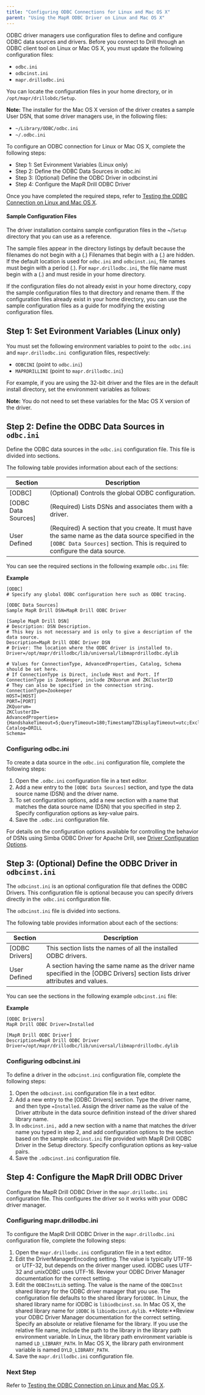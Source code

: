 ```yaml
---
title: "Configuring ODBC Connections for Linux and Mac OS X"
parent: "Using the MapR ODBC Driver on Linux and Mac OS X"
---
```

ODBC driver managers use configuration files to define and configure ODBC data
sources and drivers. Before you connect to Drill through an ODBC client tool
on Linux or Mac OS X, you must update the following configuration files:

  * `odbc.ini`
  * `odbcinst.ini`
  * `mapr.drillodbc.ini`

You can locate the configuration files in your home directory, or in`
/opt/mapr/drillobdc/Setup`.

**Note:** The installer for the Mac OS X version of the driver creates a sample User DSN, that some driver managers use, in the following files:

  * `~/Library/ODBC/odbc.ini`
  * `~/.odbc.ini`

To configure an ODBC connection for Linux or Mac OS X, complete the following
steps:

  * Step 1: Set Evironment Variables (Linux only)
  * Step 2: Define the ODBC Data Sources in odbc.ini
  * Step 3: (Optional) Define the ODBC Driver in odbcinst.ini
  * Step 4: Configure the MapR Drill ODBC Driver

Once you have completed the required steps, refer to [Testing the ODBC
Connection on Linux and Mac OS X](/drill/docs/testing-the-odbc-connection-on-linux-and-mac-os-x).

#### Sample Configuration Files

The driver installation contains sample configuration files in the ~/`Setup`
directory that you can use as a reference.

The sample files appear in the directory listings by default because the
filenames do not begin with a (.) Filenames that begin with a (.) are hidden.
If the default location is used for `odbc.ini` and `odbcinst.ini`, file names
must begin with a period (.). For `mapr.drillodbc.ini`, the file name must
begin with a (.) and must reside in your home directory.

If the configuration files do not already exist in your home directory, copy
the sample configuration files to that directory and rename them. If the
configuration files already exist in your home directory, you can use the
sample configuration files as a guide for modifying the existing configuration
files.

## Step 1: Set Evironment Variables (Linux only)

You must set the following environment variables to point to the` odbc.ini`
and `mapr.drillodbc.ini `configuration files, respectively:

  * `ODBCINI` (point to `odbc.ini`)
  * `MAPRDRILLINI` (point to `mapr.drillodbc.ini`)

For example, if you are using the 32-bit driver and the files are in the
default install directory, set the environment variables as follows:

**Note:** You do not need to set these variables for the Mac OS X version of the driver.

## Step 2: Define the ODBC Data Sources in `odbc.ini`

Define the ODBC data sources in the `odbc.ini` configuration file. This file
is divided into sections.

The following table provides information about each of the sections:

Section| Description  
---|---  
[ODBC]| (Optional) Controls the global ODBC configuration.  
[ODBC Data Sources]| (Required) Lists DSNs and associates them with a driver.  
User Defined|(Required) A section that you create. It must have the same name as the data source specified in the `[ODBC Data Sources]` section.  This is required to configure the data source.  
  
You can see the required sections in the following example `odbc.ini` file:

**Example**
          
    [ODBC]
    # Specify any global ODBC configuration here such as ODBC tracing.
  
    [ODBC Data Sources]
    Sample MapR Drill DSN=MapR Drill ODBC Driver
  
    [Sample MapR Drill DSN]
    # Description: DSN Description.
    # This key is not necessary and is only to give a description of the data source.
    Description=MapR Drill ODBC Driver DSN
    # Driver: The location where the ODBC driver is installed to.
    Driver=/opt/mapr/drillodbc/lib/universal/libmaprdrillodbc.dylib
  
    # Values for ConnectionType, AdvancedProperties, Catalog, Schema should be set here.
    # If ConnectionType is Direct, include Host and Port. If ConnectionType is ZooKeeper, include ZKQuorum and ZKClusterID
    # They can also be specified in the connection string.
    ConnectionType=Zookeeper
    HOST=[HOST]
    PORT=[PORT]
    ZKQuorum=
    ZKClusterID=
    AdvancedProperties={HandshakeTimeout=5;QueryTimeout=180;TimestampTZDisplayTimeout=utc;ExcludedSchemas=sys,INFORMATION_SCHEMA}
    Catalog=DRILL
    Schema=

### Configuring odbc.ini

To create a data source in the `odbc.ini` configuration file, complete the
following steps:

  1. Open the `.odbc.ini` configuration file in a text editor.
  2. Add a new entry to the `[ODBC Data Sources]` section, and type the data source name (DSN) and the driver name.
  3. To set configuration options, add a new section with a name that matches the data source name (DSN) that you specified in step 2. Specify configuration options as key-value pairs.
  4. Save the `.odbc.ini` configuration file.

For details on the configuration options available for controlling the
behavior of DSNs using Simba ODBC Driver for Apache Drill, see [Driver
Configuration
Options](/drill/docs/driver-configuration-options).

## Step 3: (Optional) Define the ODBC Driver in `odbcinst.ini`

The `odbcinst.ini` is an optional configuration file that defines the ODBC
Drivers. This configuration file is optional because you can specify drivers
directly in the` odbc.ini` configuration file.

The `odbcinst.ini` file is divided into sections.

The following table provides information about each of the sections:

Section| Description  
---|---  
[ODBC Drivers]| This section lists the names of all the installed ODBC drivers.  
User Defined|  A section having the same name as the driver name specified in the [ODBC Drivers] section lists driver attributes and values.
  
You can see the sections in the following example `odbcinst.ini` file:

**Example**

    [ODBC Drivers]
    MapR Drill ODBC Driver=Installed
   
    [MapR Drill ODBC Driver]
    Description=MapR Drill ODBC Driver
    Driver=/opt/mapr/drillodbc/lib/universal/libmaprdrillodbc.dylib

### **Configuring odbcinst.ini**

To define a driver in the `odbcinst.ini` configuration file, complete the
following steps:

  1. Open the `odbcinst.ini` configuration file in a text editor.
  2. Add a new entry to the [ODBC Drivers] section. Type the driver name, and then type `=Installed`. Assign the driver name as the value of the Driver attribute in the data source definition instead of the driver shared library name.
  3. In `odbcinst.ini,` add a new section with a name that matches the driver name you typed in step 2, and add configuration options to the section based on the sample `odbcinst.ini` file provided with MapR Drill ODBC Driver in the Setup directory. Specify configuration options as key-value pairs.
  4. Save the `.odbcinst.ini` configuration file.

## Step 4: Configure the MapR Drill ODBC Driver

Configure the MapR Drill ODBC Driver in the `mapr.drillodbc.ini` configuration
file. This configures the driver so it works with your ODBC driver manager.

### Configuring mapr.drillodbc.ini

To configure the MapR Drill ODBC Driver in the `mapr.drillodbc.ini` configuration file, complete the following steps:

  1. Open the `mapr.drillodbc.ini` configuration file in a text editor.
  2. Edit the DriverManagerEncoding setting. The value is typically UTF-16 or UTF-32, but depends on the driver manger used. iODBC uses UTF-32 and unixODBC uses UTF-16. Review your ODBC Driver Manager documentation for the correct setting.
  3. Edit the `ODBCInstLib` setting. The value is the name of the `ODBCInst` shared library for the ODBC driver manager that you use. The configuration file defaults to the shared library for`iODBC`. In Linux, the shared library name for iODBC is `libiodbcinst.so`. In Mac OS X, the shared library name for `iODBC` is `libiodbcinst.dylib`.
     **Note:**Review your ODBC Driver Manager documentation for the correct
setting. Specify an absolute or relative filename for the library. If you use
the relative file name, include the path to the library in the library path
environment variable. In Linux, the library path environment variable is named
`LD_LIBRARY_PATH`. In Mac OS X, the library path environment variable is
named `DYLD_LIBRARY_PATH`.
  4. Save the `mapr.drillodbc.ini` configuration file.

### Next Step

Refer to [Testing the ODBC Connection on Linux and Mac OS X](/drill/docs/testing-the-odbc-connection-on-linux-and-mac-os-x).

